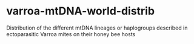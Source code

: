 # varroa-mtDNA-world-distrib
Distribution of the different mtDNA lineages or haplogroups described in ectoparasitic Varroa mites on their honey bee hosts
